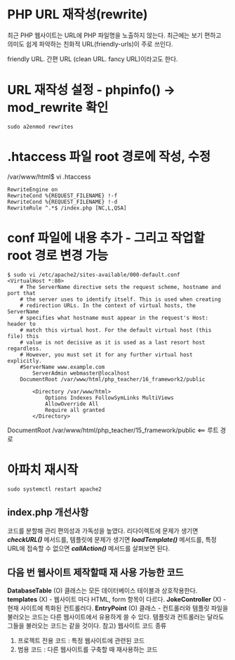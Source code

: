 # PHP URL 재작성(rewrite)
최근 PHP 웹사이트는 URL에 PHP 파일명을 노출하지 않는다. 
최근에는 보기 편하고 의미도 쉽게 파악하는
친화적 URL(friendly-urls)이 주로 쓰인다.

friendly URL. 간편 URL (clean URL. fancy URL)이라고도 한다.

# URL 재작성 설정 - phpinfo() -> mod_rewrite 확인
```
sudo a2enmod rewrites
```
# .htaccess 파일 root 경로에 작성, 수정
/var/www/html$ vi .htaccess
```
RewriteEngine on
RewriteCond %{REQUEST_FILENAME} !-f
RewriteCond %{REQUEST_FILENAME} !-d
RewriteRule ^.*$ /index.php [NC,L,QSA]
```
# conf 파일에 내용 추가 - 그리고 작업할 root 경로 변경 가능
```
$ sudo vi /etc/apache2/sites-available/000-default.conf
<VirtualHost *:80>
	# The ServerName directive sets the request scheme, hostname and port that
	# the server uses to identify itself. This is used when creating
	# redirection URLs. In the context of virtual hosts, the ServerName
	# specifies what hostname must appear in the request's Host: header to
	# match this virtual host. For the default virtual host (this file) this
	# value is not decisive as it is used as a last resort host regardless.
	# However, you must set it for any further virtual host explicitly.
	#ServerName www.example.com
        ServerAdmin webmaster@localhost
	DocumentRoot /var/www/html/php_teacher/16_framework2/public

        <Directory /var/www/html>
            Options Indexes FollowSymLinks MultiViews
            AllowOverride All
            Require all granted
        </Directory>
```

DocumentRoot /var/www/html/php_teacher/15_framework/public  <== 루트 경로

# 아파치 재시작
```
sudo systemctl restart apache2
```

## index.php 개선사항

코드를 분할해 관리 편의성과 가독성을 높였다.
리다이렉트에 문제가 생기면 ***checkURL()*** 메서드를,
템플릿에 문제가 생기면 ***loadTemplate()*** 메서드를,
특정 URL에 접속할 수 없으면 ***callAction()*** 메서드를 살펴보면 된다.

## 다음 번 웹사이트 제작할때 재 사용 가능한 코드
**DatabaseTable** (O) 클래스는 모든 데이터베이스 테이블과 상호작용한다.
**templates** (X) - 웹사이트 마다 HTML, form 항목이 다르다.
**JokeController** (X) - 현재 사이트에 특화된 컨트롤러다.
**EntryPoint** (O) 클래스 - 컨트롤러와 템플릿 파일을 불러오는 코드는 다른 웹사이트에서 유용하게 쓸 수 있다.
템플릿과 컨트롤러는 달라도 그들을 불러오는 코드는 같을 것이다.
참고) 웹사이트 코드 종류
1) 프로젝트 전용 코드 : 특정 웹사이트에 관련된 코드
2) 범용 코드 : 다른 웹사이트를 구축할 때 재사용하는 코드